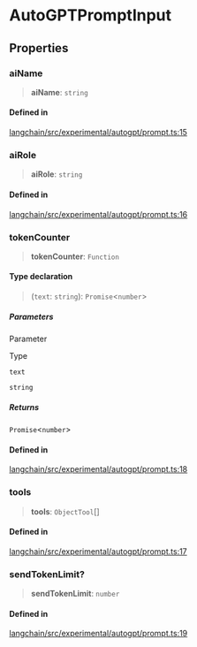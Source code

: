 AutoGPTPromptInput
==================

Properties[​](#properties "Direct link to Properties")
------------------------------------------------------

### aiName[​](#ainame "Direct link to aiName")

> **aiName**: `string`

#### Defined in[​](#defined-in "Direct link to Defined in")

[langchain/src/experimental/autogpt/prompt.ts:15](https://github.com/hwchase17/langchainjs/blob/46e1734/langchain/src/experimental/autogpt/prompt.ts#L15)

### aiRole[​](#airole "Direct link to aiRole")

> **aiRole**: `string`

#### Defined in[​](#defined-in-1 "Direct link to Defined in")

[langchain/src/experimental/autogpt/prompt.ts:16](https://github.com/hwchase17/langchainjs/blob/46e1734/langchain/src/experimental/autogpt/prompt.ts#L16)

### tokenCounter[​](#tokencounter "Direct link to tokenCounter")

> **tokenCounter**: `Function`

#### Type declaration[​](#type-declaration "Direct link to Type declaration")

> (`text`: `string`): `Promise`<`number`\>

##### Parameters[​](#parameters "Direct link to Parameters")

Parameter

Type

`text`

`string`

##### Returns[​](#returns "Direct link to Returns")

`Promise`<`number`\>

#### Defined in[​](#defined-in-2 "Direct link to Defined in")

[langchain/src/experimental/autogpt/prompt.ts:18](https://github.com/hwchase17/langchainjs/blob/46e1734/langchain/src/experimental/autogpt/prompt.ts#L18)

### tools[​](#tools "Direct link to tools")

> **tools**: `ObjectTool`\[\]

#### Defined in[​](#defined-in-3 "Direct link to Defined in")

[langchain/src/experimental/autogpt/prompt.ts:17](https://github.com/hwchase17/langchainjs/blob/46e1734/langchain/src/experimental/autogpt/prompt.ts#L17)

### sendTokenLimit?[​](#sendtokenlimit "Direct link to sendTokenLimit?")

> **sendTokenLimit**: `number`

#### Defined in[​](#defined-in-4 "Direct link to Defined in")

[langchain/src/experimental/autogpt/prompt.ts:19](https://github.com/hwchase17/langchainjs/blob/46e1734/langchain/src/experimental/autogpt/prompt.ts#L19)